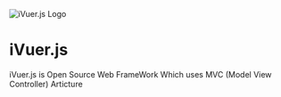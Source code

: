 <img src="https://lh3.googleusercontent.com/eYdVbP_C1_IcVFa_MlE1CCvEqvqAgAh8lNUqnBNAWeRU6dOlik5iilXlpTJNb455ZV719w=s134" alt="iVuer.js Logo" />

# iVuer.js

<p>iVuer.js is Open Source Web FrameWork Which uses MVC (Model View Controller) Articture</p>
